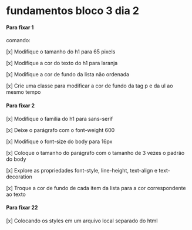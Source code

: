 # fundamentos bloco 3 dia 2

#### Para fixar 1 

  comando:

  [x] Modifique o tamanho do h1 para 65 pixels

  [x] Modifique a cor do texto do h1 para laranja

  [x] Modifique a cor de fundo da lista não ordenada

  [x] Crie uma classe para modificar a cor de fundo da tag p e da ul ao mesmo tempo

#### Para fixar 2 

  [x] Modifique o família do h1 para sans-serif

  [x] Deixe o parágrafo com o font-weight 600

  [x] Modifique o font-size do body para 16px

  [x] Coloque o tamanho do parágrafo com o tamanho de 3 vezes o padrão do body

  [x] Explore as propriedades font-style, line-height, text-align e text-decoration

  [x] Troque a cor de fundo de cada item da lista para a cor correspondente ao texto

#### Para fixar 22

  [x] Colocando os styles em um arquivo local separado do html 